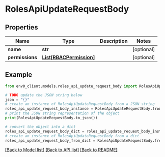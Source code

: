 # RolesApiUpdateRequestBody


## Properties

Name | Type | Description | Notes
------------ | ------------- | ------------- | -------------
**name** | **str** |  | [optional] 
**permissions** | [**List[RBACPermission]**](RBACPermission.md) |  | [optional] 

## Example

```python
from env0_client.models.roles_api_update_request_body import RolesApiUpdateRequestBody

# TODO update the JSON string below
json = "{}"
# create an instance of RolesApiUpdateRequestBody from a JSON string
roles_api_update_request_body_instance = RolesApiUpdateRequestBody.from_json(json)
# print the JSON string representation of the object
print(RolesApiUpdateRequestBody.to_json())

# convert the object into a dict
roles_api_update_request_body_dict = roles_api_update_request_body_instance.to_dict()
# create an instance of RolesApiUpdateRequestBody from a dict
roles_api_update_request_body_from_dict = RolesApiUpdateRequestBody.from_dict(roles_api_update_request_body_dict)
```
[[Back to Model list]](../README.md#documentation-for-models) [[Back to API list]](../README.md#documentation-for-api-endpoints) [[Back to README]](../README.md)


